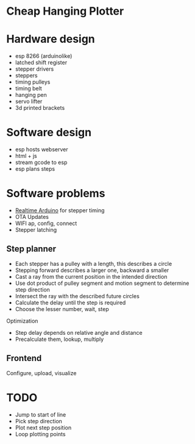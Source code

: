 Cheap Hanging Plotter
=====================

Hardware design
===============
* esp 8266 (arduinolike)
* latched shift register
* stepper drivers
* steppers
* timing pulleys
* timing belt
* hanging pen
* servo lifter
* 3d printed brackets

Software design
===============
* esp hosts webserver
* html + js
* stream gcode to esp
* esp plans steps

Software problems
=================
* [Realtime Arduino](https://forum.arduino.cc/index.php?topic=138643.0) for stepper timing
* OTA Updates
* WIFI ap, config, connect
* Stepper latching

Step planner
------------
* Each stepper has a pulley with a length, this describes a circle
* Stepping forward describes a larger one, backward a smaller
* Cast a ray from the current position in the intended direction
* Use dot product of pulley segment and motion segment to determine step direction
* Intersect the ray with the described future circles
* Calculate the delay until the step is required
* Choose the lesser number, wait, step

Optimization
* Step delay depends on relative angle and distance
* Precalculate them, lookup, multiply

Frontend
--------
Configure, upload, visualize

TODO
====
* Jump to start of line
* Pick step direction
* Plot next step position
* Loop plotting points

